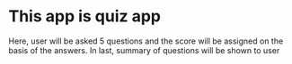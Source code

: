 # This app is quiz app  

Here, user will be asked 5 questions and the score will be assigned on the basis of the answers.
In last, summary of questions will be shown to user

